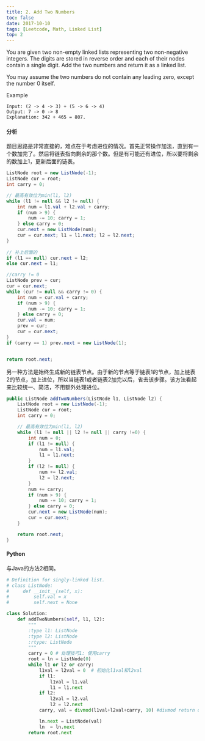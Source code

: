```yaml
---
title: 2. Add Two Numbers
toc: false
date: 2017-10-10
tags: [Leetcode, Math, Linked List]
top: 2
---
```


You are given two non-empty linked lists representing two non-negative integers. The digits are stored in reverse order and each of their nodes contain a single digit. Add the two numbers and return it as a linked list.

You may assume the two numbers do not contain any leading zero, except the number 0 itself.

Example

```
Input: (2 -> 4 -> 3) + (5 -> 6 -> 4)
Output: 7 -> 0 -> 8
Explanation: 342 + 465 = 807.
```
#### 分析

题目思路是非常直接的，难点在于考虑进位的情况。首先正常操作加法，直到有一个数加完了。然后将链表指向剩余的那个数。但是有可能还有进位，所以要将剩余的数加上1，更新后面的链表。

```Java
ListNode root = new ListNode(-1);
ListNode cur = root;
int carry = 0;

// 最高有效位为min(l1, l2)
while (l1 != null && l2 != null) {
    int num = l1.val + l2.val + carry;
    if (num > 9) {
        num -= 10; carry = 1;
    } else carry = 0;
    cur.next = new ListNode(num);
    cur = cur.next; l1 = l1.next; l2 = l2.next;
}
    
// 补上后面的
if (l1 == null) cur.next = l2;
else cur.next = l1;

//carry != 0
ListNode prev = cur;
cur = cur.next;
while (cur != null && carry != 0) {
    int num = cur.val + carry;
    if (num > 9) {
        num -= 10; carry = 1;
    } else carry = 0;
    cur.val = num;
    prev = cur;
    cur = cur.next;
}
if (carry == 1) prev.next = new ListNode(1);


return root.next;
```


另一种方法是始终生成新的链表节点。由于新的节点等于链表1的节点，加上链表2的节点，加上进位，所以当链表1或者链表2加完以后，省去该步骤。该方法看起来比较统一、简洁，不用额外处理进位。


```Java
public ListNode addTwoNumbers(ListNode l1, ListNode l2) {
    ListNode root = new ListNode(-1);
    ListNode cur = root;
    int carry = 0;

    // 最高有效位为min(l1, l2)
    while (l1 != null || l2 != null || carry !=0) {
        int num = 0;
        if (l1 != null) {
            num = l1.val;
            l1 = l1.next;
        }
        if (l2 != null) {
            num += l2.val;
            l2 = l2.next;
        }
        num += carry;
        if (num > 9) {
            num -= 10; carry = 1;
        } else carry = 0;
        cur.next = new ListNode(num);
        cur = cur.next;
    }

    return root.next;
}
```


#### Python


与Java的方法2相同。

```python
# Definition for singly-linked list.
# class ListNode:
#     def __init__(self, x):
#         self.val = x
#         self.next = None

class Solution:
    def addTwoNumbers(self, l1, l2):
        """
        :type l1: ListNode
        :type l2: ListNode
        :rtype: ListNode
        """
        carry = 0 # 处理技巧1: 使用carry
        root = ln = ListNode(0)
        while l1 or l2 or carry:
            l1val = l2val = 0  # 初始化l1val和l2val
            if l1:
                l1val = l1.val
                l1 = l1.next
            if l2:
                l2val = l2.val
                l2 = l2.next
            carry, val = divmod(l1val+l2val+carry, 10) #divmod return quotient and reminder

            ln.next = ListNode(val)
            ln  = ln.next        
        return root.next

```


